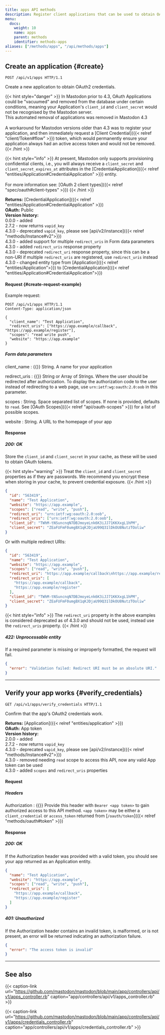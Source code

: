 ```yaml
---
title: apps API methods
description: Register client applications that can be used to obtain OAuth tokens.
menu:
  docs:
    weight: 10
    name: apps
    parent: methods
    identifier: methods-apps
aliases: ["/methods/apps", "/api/methods/apps"]
---
```


<style>
#TableOfContents ul ul ul {display: none}
</style>

## Create an application {#create}

```http
POST /api/v1/apps HTTP/1.1
```

Create a new application to obtain OAuth2 credentials.

{{< hint style="danger" >}}
In Mastodon prior to 4.3, OAuth Applications could be "vacuumed" and removed from the database under certain conditions, meaning your Application's `client_id` and `client_secret` would not be recognised by the Mastodon server.\
This automated removal of applications was removed in Mastodon 4.3\
\
A workaround for Mastodon versions older than 4.3 was to register your application, and then immediately request a [Client Credential]({{< relref "client/Token#flow" >}}) token, which would permanently ensure your application always had an active access token and would not be removed.
{{< /hint >}}

{{< hint style="info" >}}
At present, Mastodon only supports provisioning confidential clients, i.e., you will always receive a `client_secret` and `client_secret_expires_at` attributes in the [CredentialApplication]({{< relref "entities/Application#CredentialApplication" >}}) entity.\
\
For more information see: [OAuth 2 client types]({{< relref "spec/oauth#client-types" >}})
{{< /hint >}}

**Returns:** [CredentialApplication]({{< relref "entities/Application#CredentialApplication" >}})\
**OAuth:** Public\
**Version history:**\
0.0.0 - added\
2.7.2 - now returns `vapid_key`\
4.3.0 - deprecated `vapid_key`, please see [api/v2/instance]({{< relref "methods/Instance#v2">}})\
4.3.0 - added support for multiple `redirect_uris` in Form data parameters\
4.3.0 - added `redirect_uris` response property\
4.3.0 - deprecated `redirect_uri` response property, since this can be a non-URI if multiple `redirect_uris` are registered, use `redirect_uris` instead\
4.3.0 - changed entity type from [Application]({{< relref "entities/Application">}}) to [CredentialApplication]({{< relref "entities/Application#CredentialApplication">}})

#### Request {#create-request-example}

Example request:

```
POST /api/v1/apps HTTP/1.1
Content-Type: application/json

{
  "client_name": "Test Application",
  "redirect_uris": ["https://app.example/callback", "https://app.example/register"],
  "scopes": "read write push",
  "website": "https://app.example"
}
```

##### Form data parameters

client_name
: {{<required>}} String. A name for your application

redirect_uris
: {{<required>}} String or Array of Strings. Where the user should be redirected after authorization. To display the authorization code to the user instead of redirecting to a web page, use `urn:ietf:wg:oauth:2.0:oob` in this parameter.

scopes
: String. Space separated list of scopes. If none is provided, defaults to `read`. See [OAuth Scopes]({{< relref "api/oauth-scopes" >}}) for a list of possible scopes.

website
: String. A URL to the homepage of your app

#### Response

##### 200: OK

Store the `client_id` and `client_secret` in your cache, as these will be used to obtain OAuth tokens.

{{< hint style="warning" >}}
Treat the `client_id` and `client_secret` properties as if they are passwords. We recommend you encrypt these when storing in your cache, to prevent credential exposure.
{{< /hint >}}

```json
{
  "id": "563419",
  "name": "Test Application",
  "website": "https://app.example",
  "scopes": ["read", "write", "push"],
  "redirect_uri": "urn:ietf:wg:oauth:2.0:oob",
  "redirect_uris": ["urn:ietf:wg:oauth:2.0:oob"],
  "client_id": "TWhM-tNSuncnqN7DBJmoyeLnk6K3iJJ71KKXxgL1hPM",
  "client_secret": "ZEaFUFmF0umgBX1qKJDjaU99Q31lDkOU8NutzTOoliw"
}
```

Or with multiple redirect URIs:

```json
{
  "id": "563419",
  "name": "Test Application",
  "website": "https://app.example",
  "scopes": ["read", "write", "push"],
  "redirect_uri": "https://app.example/callback\nhttps://app.example/register",
  "redirect_uris": [
    "https://app.example/callback",
    "https://app.example/register"
  ],
  "client_id": "TWhM-tNSuncnqN7DBJmoyeLnk6K3iJJ71KKXxgL1hPM",
  "client_secret": "ZEaFUFmF0umgBX1qKJDjaU99Q31lDkOU8NutzTOoliw"
}
```

{{< hint style="info" >}}
The `redirect_uri` property in the above examples is considered deprecated as of 4.3.0 and should not be used, instead use the `redirect_uris` property.
{{< /hint >}}

##### 422: Unprocessable entity

If a required parameter is missing or improperly formatted, the request will fail.

```json
{
  "error": "Validation failed: Redirect URI must be an absolute URI."
}
```

---

## Verify your app works {#verify_credentials}

```http
GET /api/v1/apps/verify_credentials HTTP/1.1
```

Confirm that the app's OAuth2 credentials work.

**Returns:** [Application]({{< relref "entities/application" >}})\
**OAuth:** App token\
**Version history:**\
2.0.0 - added\
2.7.2 - now returns `vapid_key`\
4.3.0 - deprecated `vapid_key`, please see [api/v2/instance]({{< relref "methods/Instance#v2">}})\
4.3.0 - removed needing `read` scope to access this API, now any valid App token can be used\
4.3.0 - added `scopes` and `redirect_uris` properties

#### Request

##### Headers

Authorization
: {{<required>}} Provide this header with `Bearer <app token>` to gain authorized access to this API method. `<app token>` may be either a `client_credential` or `access_token` returned from [`/oauth/token`]({{< relref "methods/oauth#token" >}})

#### Response

##### 200: OK

If the Authorization header was provided with a valid token, you should see your app returned as an Application entity.

```json
{
  "name": "Test Application",
  "website": "https://app.example",
  "scopes": ["read", "write", "push"],
  "redirect_uris": [
    "https://app.example/callback",
    "https://app.example/register"
  ]
}
```

##### 401: Unauthorized

If the Authorization header contains an invalid token, is malformed, or is not present, an error will be returned indicating an authorization failure.

```json
{
  "error": "The access token is invalid"
}
```

---

## See also

{{< caption-link url="https://github.com/mastodon/mastodon/blob/main/app/controllers/api/v1/apps_controller.rb" caption="app/controllers/api/v1/apps_controller.rb" >}}

{{< caption-link url="https://github.com/mastodon/mastodon/blob/main/app/controllers/api/v1/apps/credentials_controller.rb" caption="app/controllers/api/v1/apps/credentials_controller.rb" >}}
